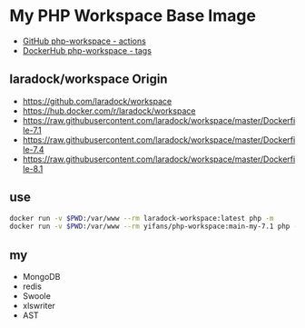 # My PHP Workspace Base Image

- [GitHub php-workspace - actions](https://github.com/imzyf/php-workspace/actions/)
- [DockerHub php-workspace - tags](https://hub.docker.com/repository/registry-1.docker.io/yifans/php-workspace/tags?page=1&ordering=last_updated)

## laradock/workspace Origin

- https://github.com/laradock/workspace
- https://hub.docker.com/r/laradock/workspace
- https://raw.githubusercontent.com/laradock/workspace/master/Dockerfile-7.1
- https://raw.githubusercontent.com/laradock/workspace/master/Dockerfile-7.4
- https://raw.githubusercontent.com/laradock/workspace/master/Dockerfile-8.1

## use

```bash
docker run -v $PWD:/var/www --rm laradock-workspace:latest php -m
docker run -v $PWD:/var/www --rm yifans/php-workspace:main-my-7.1 php -m
```

## my

- MongoDB
- redis
- Swoole
- xlswriter
- AST
